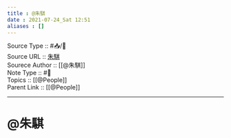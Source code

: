 ```yaml
---
title : @朱騏
date : 2021-07-24_Sat 12:51
aliases : []
---
```

Source Type :: #📥/📄 <br>
Source URL :: [朱騏](https://chuhenry.medium.com)<br>
Sourece Author :: [[@朱騏]]<br>
Note Type :: #👨 <br>
Topics :: [[@People]]<br>
Parent Link :: [[@People]]<br>

---
# @朱騏
